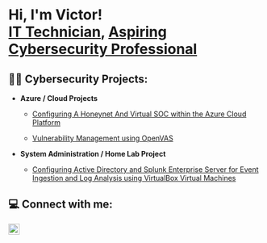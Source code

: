 <h1>Hi, I'm Victor! <br/><a href="https://github.com/Chaac9">IT Technician</a>, <a href="https://www.linkedin.com/in/victor-mena-b91b47135/">Aspiring Cybersecurity Professional</a>

<h2>👨‍💻 Cybersecurity Projects:</h2>

- <b>Azure / Cloud Projects</b>
  - [Configuring A Honeynet And Virtual SOC within the Azure Cloud Platform](https://github.com/Chaac9/AzureHoneynet_ActiveSoc/blob/main/README.md)
 
  - [Vulnerability Management using OpenVAS](https://github.com/Chaac9/VulnMngmnt_OpenVAS/blob/main/README.md)
 
- <b>System Administration / Home Lab Project</b>
  - [Configuring Active Directory and Splunk Enterprise Server for Event Ingestion and Log Analysis using VirtualBox Virtual Machines](https://github.com/Chaac9/Active-Directory-and-Splunk-Server)


<h2> 💻 Connect with me:</h2>

[<img align="left" alt="VictorMena | LinkedIn" width="22px" src="https://cdn.jsdelivr.net/npm/simple-icons@v3/icons/linkedin.svg" />][linkedin]


[linkedin]: https://www.linkedin.com/in/victor-mena-b91b47135/
